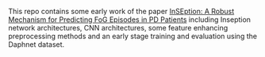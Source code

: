 This repo contains some early work of the paper [InSEption: A Robust Mechanism for Predicting FoG Episodes in PD Patients](https://www.mdpi.com/2079-9292/12/9/2088) 
including Inseption network architectures, CNN architectures, some feature enhancing preprocessing methods and an early stage training and evaluation using the Daphnet dataset.
